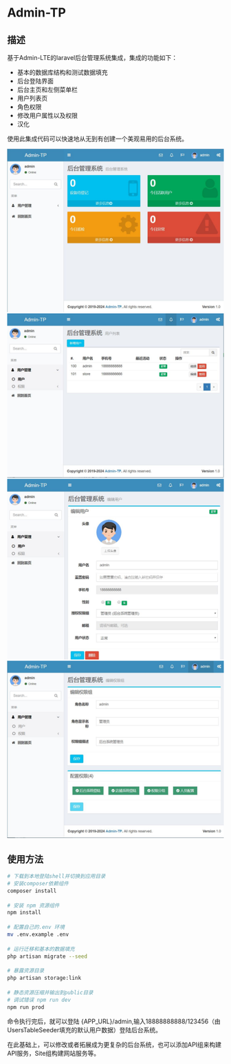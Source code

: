 # Admin-TP

## 描述

基于Admin-LTE的laravel后台管理系统集成，集成的功能如下：

- 基本的数据库结构和测试数据填充
- 后台登陆界面
- 后台主页和左侧菜单栏
- 用户列表页
- 角色权限
- 修改用户属性以及权限
- 汉化

使用此集成代码可以快速地从无到有创建一个美观易用的后台系统。

![screen1](screen1.jpg)
![screen2](screen2.jpg)
![screen3](screen3.jpg)
![screen3](screen4.jpg)



## 使用方法

```bash
# 下载到本地登陆shell并切换到应用目录
# 安装composer依赖组件
composer install

# 安装 npm 资源组件
npm install

# 配置自己的.env 环境
mv .env.example .env

# 运行迁移和基本的数据填充
php artisan migrate --seed

# 暴露资源目录
php artisan storage:link

# 静态资源压缩并输出到public目录
# 调试错误 npm run dev
npm run prod

```

命令执行完后，就可以登陆 {APP_URL}/admin,输入18888888888/123456（由UsersTableSeeder填充的默认用户数据）登陆后台系统。  

在此基础上，可以修改或者拓展成为更复杂的后台系统，也可以添加API组来构建API服务，Site组构建网站服务等。